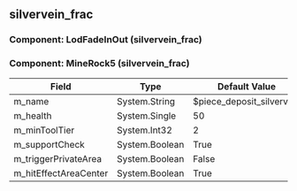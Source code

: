 ## silvervein_frac

### Component: LodFadeInOut (silvervein_frac)

### Component: MineRock5 (silvervein_frac)

|Field|Type|Default Value|
|---|---|---|
|m_name|System.String|$piece_deposit_silvervein|
|m_health|System.Single|50|
|m_minToolTier|System.Int32|2|
|m_supportCheck|System.Boolean|True|
|m_triggerPrivateArea|System.Boolean|False|
|m_hitEffectAreaCenter|System.Boolean|True|

